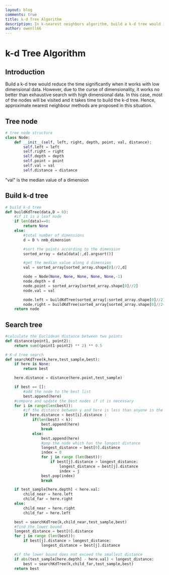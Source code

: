 ```yaml
---
layout: blog
comments: true
title: k-d Tree Algorithm
description: In k-nearest neighbors algorithm, build a k-d tree would improve the search efficiency. This blog provides the python code for building k-d tree and searching k-d tree.
author: owenll66
---
```


# k-d Tree Algorithm

## Introduction
Build a k-d tree would reduce the time significantly when it works with low dimensional data.
However, due to the curse of dimensionality, it works no better than exhaustive search with high dimensional data. In this case, most of the nodes will be visited and it takes time to build the k-d tree. Hence, approximate nearest neighbour methods are proposed in this situation.

## Tree node

```python
# tree node structure
class Node:
    def __init__(self, left, right, depth, point, val, distance):
        self.left = left
        self.right = right
        self.depth = depth
        self.point = point
        self.val = val
        self.distance = distance
```
"val" is the median value of a dimension

## Build k-d tree
```python
# build k-d tree
def buildKdTree(data,D = 0):
    #if it is a leaf node
    if len(data)==0:
        return None
    else:
        #total number of dimensions
        d = D % nmb_dimension

        #sort the points according to the dimension
        sorted_array = data[data[:,d].argsort()]

        #get the median value along d dimension
        val = sorted_array[sorted_array.shape[0]//2,d]

        node = Node(None, None, None, None, None,-1)
        node.depth = d
        node.point = sorted_array[sorted_array.shape[0]//2]
        node.val = val

        node.left = buildKdTree(sorted_array[:sorted_array.shape[0]//2], D+1)  
        node.right = buildKdTree(sorted_array[sorted_array.shape[0]//2+1:],D+1)
    return node
```

## Search tree
```python
#calculate the Euclidean distance between two points
def distance(point1, point2):
    return sum((point1-point2) ** 2) ** 0.5

# K-d tree search
def searchKdTree(k,here,test_sample,best):
    if here is None:
        return best

    here.distance = distance(here.point,test_sample)

    if best == []:
        #add the node to the best list
        best.append(here)
    #compare and update the best nodes if it is necessary
    for i in range(len(best)):
        #if the distance between y and here is less than anyone in the bests
        if here.distance < best[i].distance :
            if(len(best) < k):
                best.append(here)
                break
            else:
                best.append(here)
                #pop the node which has the longest distance
                longest_distance = best[0].distance
                index = 0
                for j in range (len(best)):
                    if best[j].distance > longest_distance:
                        longest_distance = best[j].distance
                        index = j
                best.pop(index)
                break

    if test_sample[here.depth] < here.val:
        child_near = here.left
        child_far = here.right
    else:
        child_near = here.right
        child_far = here.left

    best = searchKdTree(k,child_near,test_sample,best)
    #find the lower bound
    longest_distance = best[0].distance
    for j in range (len(best)):
        if best[j].distance > longest_distance:
                longest_distance = best[j].distance

    #if the lower bound does not exceed the smallest distance
    if abs(test_sample[here.depth] - here.val) < longest_distance:
        best = searchKdTree(k,child_far,test_sample,best)
    return best
```